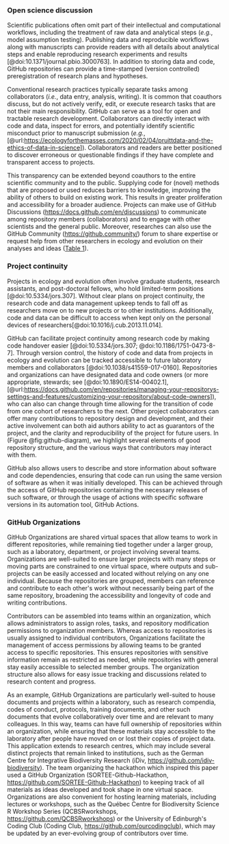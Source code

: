 <!--## GitHub in EcoEvo examples (Part 3)-->

### Open science discussion

<!--*Contributors to this section: Freddy Hillemann, Allison Binley, PHPB*-->

Scientific publications often omit part of their intellectual and computational workflows, including the treatment of raw data and analytical steps (_e.g._, model assumption testing).
Publishing data and reproducible workflows along with manuscripts can provide readers with all details about analytical steps and enable reproducing research experiments and results [@doi:10.1371/journal.pbio.3000763].
In addition to storing data and code, GitHub repositories can provide a time-stamped (version controlled) preregistration of research plans and hypotheses.

Conventional research practices typically separate tasks among collaborators (_i.e._, data entry, analysis, writing).
It is common that coauthors discuss, but do not actively verify, edit, or execute research tasks that are not their main responsibility.
GitHub can serve as a tool for open and tractable research development. 
Collaborators can directly interact with code and data, inspect for errors, and potentially identify scientific misconduct prior to manuscript submission (_e.g._, [@url:https://ecologyforthemasses.com/2020/02/04/pruittdata-and-the-ethics-of-data-in-science]).
Collaborators and readers are better positioned to discover erroneous or questionable findings if they have complete and transparent access to projects.

This transparency can be extended beyond coauthors to the entire scientific community and to the public.
Supplying code for (novel) methods that are proposed or used reduces barriers to knowledge, improving the ability of others to build on existing work.
This results in greater proliferation and accessibility for a broader audience.
Projects can make use of GitHub Discussions (<https://docs.github.com/en/discussions>) to communicate among repository members (collaborators) and to engage with other scientists and the general public.
Moreover, researches can also use the GitHub Community (<https://github.community/>) forum to share expertise or request help from other researchers in ecology and evolution on their analyses and ideas ([Table 1](#tbl:roles)).

### Project continuity

<!--*Contributors to this section: BPME, VF, PHPB  -->

Projects in ecology and evolution often involve graduate students, research assistants, and post-doctoral fellows, who hold limited-term positions [@doi:10.5334/jors.307].
Without clear plans on project continuity, the research code and data management upkeep tends to fall off as researchers move on to new projects or to other institutions.
Additionally, code and data can be difficult to access when kept only on the personal devices of researchers[@doi:10.1016/j.cub.2013.11.014].

GitHub can facilitate project continuity among research code by making code handover easier [@doi:10.5334/jors.307; @doi:10.1186/1751-0473-8-7]. 
Through version control, the history of code and data from projects in ecology and evolution can be tracked accessible to future laboratory members and collaborators [@doi:10.1038/s41559-017-0160].
Repositories and organizations can have designated data and code owners (or more appropriate, stewards; see [@doi:10.1890/ES14-00402.1], [@url:https://docs.github.com/en/repositories/managing-your-repositorys-settings-and-features/customizing-your-repository/about-code-owners]), who can also can change through time allowing for the transition of code from one cohort of researchers to the next.
Other project collaborators can offer many contributions to repository design and development, and their active involvement can both aid authors ability to act as guarantors of the project, and the clarity and reproducibility of the project for future users.
In (Figure @fig:github-diagram), we highlight several elements of good repository structure, and the various ways that contributors may interact with them.

GitHub also allows users to describe and store information about software and code dependencies, ensuring that code can run using the same version of software as when it was initially developed. 
This can be achieved through the access of GitHub repositories containing the necessary releases of such software, or through the usage of actions with specific software versions in its automation tool, GitHub Actions.

### GitHub Organizations

<!--*Contributors to this section: Katherine Hébert, Cole Brookson, PHPB*-->

GitHub Organizations are shared virtual spaces that allow teams to work in different repositories, while remaining tied together under a larger group, such as a laboratory, department, or project involving several teams.
Organizations are well-suited to ensure larger projects with many steps or moving parts are constrained to one virtual space, where outputs and sub-projects can be easily accessed and located without relying on any one individual.
Because the repositories are grouped, members can reference and contribute to each other's work without necessarily being part of the same repository, broadening the accessibility and longevity of code and writing contributions. 

Contributors can be assembled into teams within an organization, which allows administrators to assign roles, tasks, and repository modification permissions to organization members.
Whereas access to repositories is usually assigned to individual contributors, Organizations facilitate the management of access permissions by allowing teams to be granted access to specific repositories.
This ensures repositories with sensitive information remain as restricted as needed, while repositories with general stay easily accessible to selected member groups.
The organization structure also allows for easy issue tracking and discussions related to research content and progress.

As an example, GitHub Organizations are particularly well-suited to house documents and projects within a laboratory, such as research compendia, codes of conduct, protocols, training documents, and other such documents that evolve collaboratively over time and are relevant to many colleagues. 
In this way, teams can have full ownership of repositories within an organization, while ensuring that these materials stay accessible to the laboratory after people have moved on or lost their copies of project data.
This application extends to research centres, which may include several distinct projects that remain linked to institutions, such as the German Centre for Integrative Biodiversity Research (iDiv, <https://github.com/idiv-biodiversity>).
The team organizing the hackathon which inspired this paper used a GitHub Organization (SORTEE-Github-Hackathon, <https://github.com/SORTEE-Github-Hackathon>) to keeping track of all materials as ideas developed and took shape in one virtual space.
Organizations are also convenient for hosting learning materials, including lectures or workshops, such as the Québec Centre for Biodiversity Science R Workshop Series (QCBSRworkshops, <https://github.com/QCBSRworkshops>) or the University of Edinburgh's Coding Club (Coding Club, <https://github.com/ourcodingclub>), which may be updated by an ever-evolving group of contributors over time.
